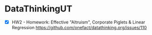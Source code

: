 # DataThinkingUT

* [x] HW2 - Homework: Effective "Altruism", Corporate Piglets & Linear Regression
https://github.com/onefact/datathinking.org/issues/110
